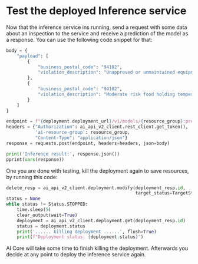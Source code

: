 # Test the deployed Inference service

Now that the inference service ins running, send a request with some data about an
inspection to the service and receive a prediction of the model as a response. You can use
the following code snippet for that:

```python
body = { 
    "payload": [
        {
            "business_postal_code": "94102",
            "violation_description": "Unapproved or unmaintained equipment or utensils. Moderate risk food holding temperature. Noncompliance with HAACP plan or variance. Inadequate food safety knowledge or lack of certified food safety manager."
        },
        {
            "business_postal_code": "94102",
            "violation_description": "Moderate risk food holding temperature. Noncompliance with HAACP plan or variance. Inadequate food safety knowledge or lack of certified food safety manager."
        }
    ]
}

endpoint = f"{deployment.deployment_url}/v1/models/{resource_group}:predict"
headers = {"Authorization": ai_api_v2_client.rest_client.get_token(),
           'ai-resource-group': resource_group,
           "Content-Type": "application/json"}
response = requests.post(endpoint, headers=headers, json=body)

print('Inference result:', response.json())
pprint(vars(response))
```

One you are done with testing, kill the deployment again to save resources, by
running this code:

```python
delete_resp = ai_api_v2_client.deployment.modify(deployment_resp.id,
                                                 target_status=TargetStatus.STOPPED)
status = None
while status != Status.STOPPED:
    time.sleep(5)
    clear_output(wait=True)
    deployment = ai_api_v2_client.deployment.get(deployment_resp.id)
    status = deployment.status
    print('...... killing deployment ......', flush=True)
    print(f"Deployment status: {deployment.status}")
```

AI Core will take some time to finish killing the deployment. Afterwards you decide at any
point to deploy the inference service again.